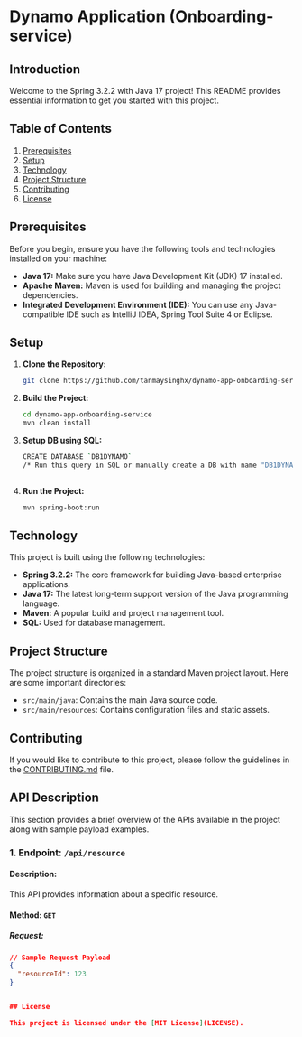 # Dynamo Application (Onboarding-service)

## Introduction

Welcome to the Spring 3.2.2 with Java 17 project! This README provides essential information to get you started with this project.

## Table of Contents

1. [Prerequisites](#prerequisites)
2. [Setup](#setup)
3. [Technology](#technology)
4. [Project Structure](#project-structure)
5. [Contributing](#contributing)
6. [License](#license)

## Prerequisites

Before you begin, ensure you have the following tools and technologies installed on your machine:

- **Java 17:** Make sure you have Java Development Kit (JDK) 17 installed.
- **Apache Maven:** Maven is used for building and managing the project dependencies.
- **Integrated Development Environment (IDE):** You can use any Java-compatible IDE such as IntelliJ IDEA, Spring Tool Suite 4 or Eclipse.

## Setup

1. **Clone the Repository:**
   ```bash
   git clone https://github.com/tanmaysinghx/dynamo-app-onboarding-service.git

2. **Build the Project:**
   ```bash
   cd dynamo-app-onboarding-service
   mvn clean install

3. **Setup DB using SQL:**
   ```bash
   CREATE DATABASE `DB1DYNAMO`
   /* Run this query in SQL or manually create a DB with name "DB1DYNAMO" */
 
4. **Run the Project:**
   ```bash
   mvn spring-boot:run


## Technology

This project is built using the following technologies:

- **Spring 3.2.2:** The core framework for building Java-based enterprise applications.
- **Java 17:** The latest long-term support version of the Java programming language.
- **Maven:** A popular build and project management tool.
- **SQL:** Used for database management.


## Project Structure

The project structure is organized in a standard Maven project layout. Here are some important directories:

- `src/main/java`: Contains the main Java source code.
- `src/main/resources`: Contains configuration files and static assets.


## Contributing

If you would like to contribute to this project, please follow the guidelines in the [CONTRIBUTING.md](CONTRIBUTING.md) file.


## API Description

This section provides a brief overview of the APIs available in the project along with sample payload examples.

### 1. Endpoint: `/api/resource`

#### Description:
This API provides information about a specific resource.

#### Method: `GET`

##### Request:

```json
// Sample Request Payload
{
  "resourceId": 123
}


## License

This project is licensed under the [MIT License](LICENSE).


